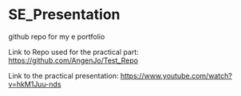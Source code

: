 # SE_Presentation
github repo for my e portfolio

Link to Repo used for the practical part:
https://github.com/AngenJo/Test_Repo

Link to the practical presentation:
https://www.youtube.com/watch?v=hkM1Juu-nds
